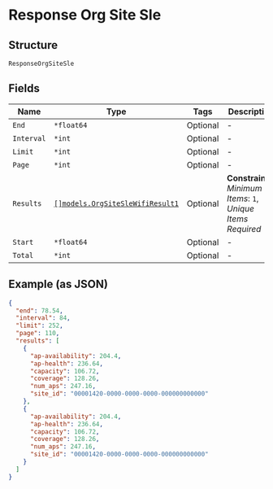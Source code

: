 
# Response Org Site Sle

## Structure

`ResponseOrgSiteSle`

## Fields

| Name | Type | Tags | Description |
|  --- | --- | --- | --- |
| `End` | `*float64` | Optional | - |
| `Interval` | `*int` | Optional | - |
| `Limit` | `*int` | Optional | - |
| `Page` | `*int` | Optional | - |
| `Results` | [`[]models.OrgSiteSleWifiResult1`](../../doc/models/org-site-sle-wifi-result-1.md) | Optional | **Constraints**: *Minimum Items*: `1`, *Unique Items Required* |
| `Start` | `*float64` | Optional | - |
| `Total` | `*int` | Optional | - |

## Example (as JSON)

```json
{
  "end": 78.54,
  "interval": 84,
  "limit": 252,
  "page": 110,
  "results": [
    {
      "ap-availability": 204.4,
      "ap-health": 236.64,
      "capacity": 106.72,
      "coverage": 128.26,
      "num_aps": 247.16,
      "site_id": "00001420-0000-0000-0000-000000000000"
    },
    {
      "ap-availability": 204.4,
      "ap-health": 236.64,
      "capacity": 106.72,
      "coverage": 128.26,
      "num_aps": 247.16,
      "site_id": "00001420-0000-0000-0000-000000000000"
    }
  ]
}
```

